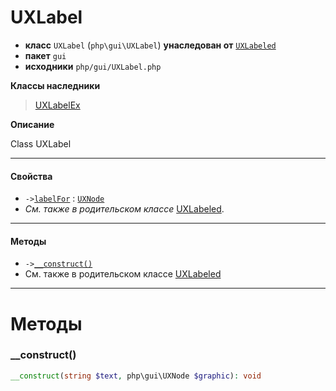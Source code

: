 # UXLabel

- **класс** `UXLabel` (`php\gui\UXLabel`) **унаследован от** [`UXLabeled`](https://github.com/VenityStudio/android/tree/master/jphp-android-ext/api-docs/classes/php/gui/UXLabeled.ru.md)
- **пакет** `gui`
- **исходники** `php/gui/UXLabel.php`

**Классы наследники**

> [UXLabelEx](https://github.com/VenityStudio/android/tree/master/jphp-android-ext/api-docs/classes/php/gui/UXLabelEx.ru.md)

**Описание**

Class UXLabel

---

#### Свойства

- `->`[`labelFor`](#prop-labelfor) : [`UXNode`](https://github.com/VenityStudio/android/tree/master/jphp-android-ext/api-docs/classes/php/gui/UXNode.ru.md)
- *См. также в родительском классе* [UXLabeled](https://github.com/VenityStudio/android/tree/master/jphp-android-ext/api-docs/classes/php/gui/UXLabeled.ru.md).

---

#### Методы

- `->`[`__construct()`](#method-__construct)
- См. также в родительском классе [UXLabeled](https://github.com/VenityStudio/android/tree/master/jphp-android-ext/api-docs/classes/php/gui/UXLabeled.ru.md)

---
# Методы

<a name="method-__construct"></a>

### __construct()
```php
__construct(string $text, php\gui\UXNode $graphic): void
```